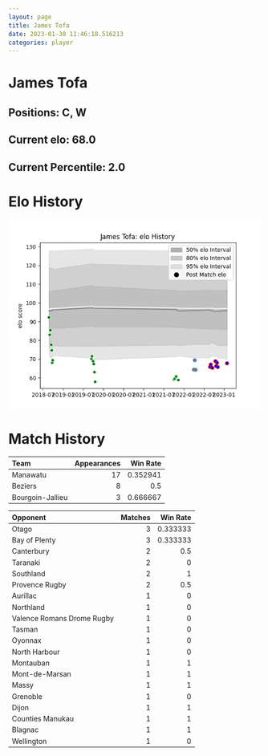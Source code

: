 ```yaml
---  
layout: page  
title: James Tofa  
date: 2023-01-30 11:46:18.516213  
categories: player  
---
```

# James Tofa

## Positions: C, W

## Current elo: 68.0

## Current Percentile: 2.0

# Elo History


![elo history](history_JamesTofa.png)
# Match History


| Team             |   Appearances |   Win Rate |
|:-----------------|--------------:|-----------:|
| Manawatu         |            17 |   0.352941 |
| Beziers          |             8 |   0.5      |
| Bourgoin-Jallieu |             3 |   0.666667 |

| Opponent                   |   Matches |   Win Rate |
|:---------------------------|----------:|-----------:|
| Otago                      |         3 |   0.333333 |
| Bay of Plenty              |         3 |   0.333333 |
| Canterbury                 |         2 |   0.5      |
| Taranaki                   |         2 |   0        |
| Southland                  |         2 |   1        |
| Provence Rugby             |         2 |   0.5      |
| Aurillac                   |         1 |   0        |
| Northland                  |         1 |   0        |
| Valence Romans Drome Rugby |         1 |   0        |
| Tasman                     |         1 |   0        |
| Oyonnax                    |         1 |   0        |
| North Harbour              |         1 |   0        |
| Montauban                  |         1 |   1        |
| Mont-de-Marsan             |         1 |   1        |
| Massy                      |         1 |   1        |
| Grenoble                   |         1 |   0        |
| Dijon                      |         1 |   1        |
| Counties Manukau           |         1 |   1        |
| Blagnac                    |         1 |   1        |
| Wellington                 |         1 |   0        |